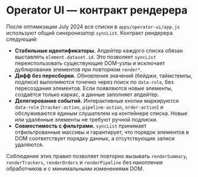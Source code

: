 # Operator UI — контракт рендерера

После оптимизации July 2024 все списки в `apps/operator-ui/app.js` используют общий синхронизатор `syncList`. Контракт рендерера следующий:

- **Стабильные идентификаторы.** Апдейтер каждого списка обязан выставлять `element.dataset.id`. Это позволяет `syncList` переиспользовать существующие DOM-узлы и исключает дублирование элементов при повторном `render*`.
- **Дифф без пересборки.** Обновления значений (бейджи, таймстемпы, подписи) выполняются точечно через поиск по `data-role`, без пересоздания элементов. Если появляются новые элементы, создаётся только каркас, а данные заполняет апдейтер.
- **Делегирование событий.** Интерактивные кнопки маркируются `data-role` (`tracker-action`, `pipeline-action`, `order-action`) и обслуживаются единым слушателем на контейнере списка. Новые или удалённые элементы не требуют ручной подписки.
- **Совместимость с фильтрами.** `syncList` принимает отфильтрованные массивы и гарантирует, что порядок элементов в DOM соответствует порядку данных, а отсутствующие записи удаляются.

Соблюдение этих правил позволяет повторно вызывать `renderSummary`, `renderTrackers`, `renderOrders` и `renderPipeline` без накопления обработчиков и с минимальными изменениями DOM.
